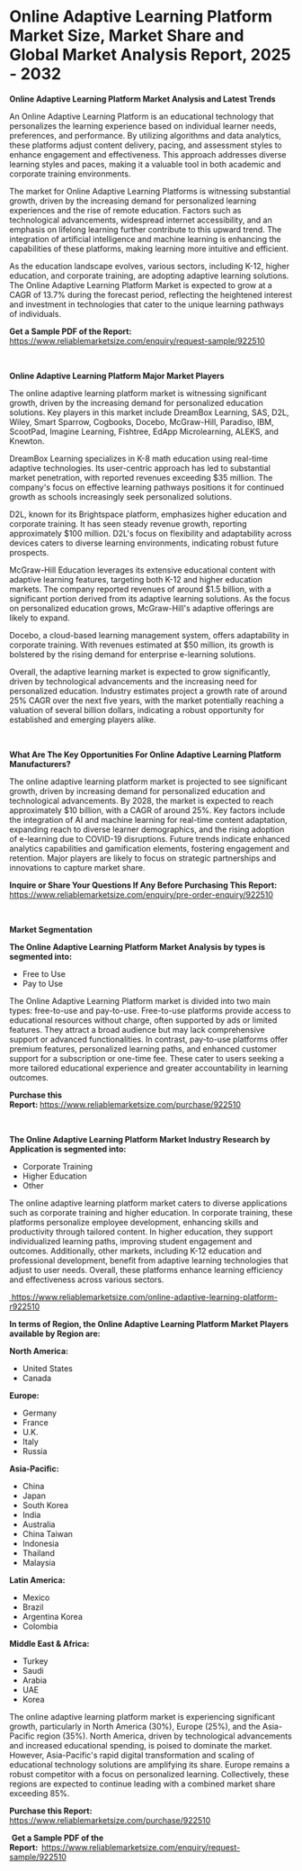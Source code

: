 <p><h1>Online Adaptive Learning Platform Market Size, Market Share and Global Market Analysis Report, 2025 - 2032</h1></p><p><strong>Online Adaptive Learning Platform Market Analysis and Latest Trends</strong></p>
<p><p>An Online Adaptive Learning Platform is an educational technology that personalizes the learning experience based on individual learner needs, preferences, and performance. By utilizing algorithms and data analytics, these platforms adjust content delivery, pacing, and assessment styles to enhance engagement and effectiveness. This approach addresses diverse learning styles and paces, making it a valuable tool in both academic and corporate training environments.</p><p>The market for Online Adaptive Learning Platforms is witnessing substantial growth, driven by the increasing demand for personalized learning experiences and the rise of remote education. Factors such as technological advancements, widespread internet accessibility, and an emphasis on lifelong learning further contribute to this upward trend. The integration of artificial intelligence and machine learning is enhancing the capabilities of these platforms, making learning more intuitive and efficient. </p><p>As the education landscape evolves, various sectors, including K-12, higher education, and corporate training, are adopting adaptive learning solutions. The Online Adaptive Learning Platform Market is expected to grow at a CAGR of 13.7% during the forecast period, reflecting the heightened interest and investment in technologies that cater to the unique learning pathways of individuals.</p></p>
<p><strong>Get a Sample PDF of the Report:&nbsp;</strong> <a href="https://www.reliablemarketsize.com/enquiry/request-sample/922510?utm_campaign=1943&utm_medium=2&utm_source=Github&utm_content=ia&utm_term=18042025&utm_id=online-adaptive-learning-platform">https://www.reliablemarketsize.com/enquiry/request-sample/922510</a></p>
<p>&nbsp;</p>
<p><strong>Online Adaptive Learning Platform Major Market Players</strong></p>
<p><p>The online adaptive learning platform market is witnessing significant growth, driven by the increasing demand for personalized education solutions. Key players in this market include DreamBox Learning, SAS, D2L, Wiley, Smart Sparrow, Cogbooks, Docebo, McGraw-Hill, Paradiso, IBM, ScootPad, Imagine Learning, Fishtree, EdApp Microlearning, ALEKS, and Knewton.</p><p>DreamBox Learning specializes in K-8 math education using real-time adaptive technologies. Its user-centric approach has led to substantial market penetration, with reported revenues exceeding $35 million. The company's focus on effective learning pathways positions it for continued growth as schools increasingly seek personalized solutions.</p><p>D2L, known for its Brightspace platform, emphasizes higher education and corporate training. It has seen steady revenue growth, reporting approximately $100 million. D2L's focus on flexibility and adaptability across devices caters to diverse learning environments, indicating robust future prospects.</p><p>McGraw-Hill Education leverages its extensive educational content with adaptive learning features, targeting both K-12 and higher education markets. The company reported revenues of around $1.5 billion, with a significant portion derived from its adaptive learning solutions. As the focus on personalized education grows, McGraw-Hill's adaptive offerings are likely to expand.</p><p>Docebo, a cloud-based learning management system, offers adaptability in corporate training. With revenues estimated at $50 million, its growth is bolstered by the rising demand for enterprise e-learning solutions.</p><p>Overall, the adaptive learning market is expected to grow significantly, driven by technological advancements and the increasing need for personalized education. Industry estimates project a growth rate of around 25% CAGR over the next five years, with the market potentially reaching a valuation of several billion dollars, indicating a robust opportunity for established and emerging players alike.</p></p>
<p>&nbsp;</p>
<p><strong>What Are The Key Opportunities For Online Adaptive Learning Platform Manufacturers?</strong></p>
<p><p>The online adaptive learning platform market is projected to see significant growth, driven by increasing demand for personalized education and technological advancements. By 2028, the market is expected to reach approximately $10 billion, with a CAGR of around 25%. Key factors include the integration of AI and machine learning for real-time content adaptation, expanding reach to diverse learner demographics, and the rising adoption of e-learning due to COVID-19 disruptions. Future trends indicate enhanced analytics capabilities and gamification elements, fostering engagement and retention. Major players are likely to focus on strategic partnerships and innovations to capture market share.</p></p>
<p><strong>Inquire or Share Your Questions If Any Before Purchasing This Report:</strong> <a href="https://www.reliablemarketsize.com/enquiry/pre-order-enquiry/922510?utm_campaign=1943&utm_medium=2&utm_source=Github&utm_content=ia&utm_term=18042025&utm_id=online-adaptive-learning-platform">https://www.reliablemarketsize.com/enquiry/pre-order-enquiry/922510</a></p>
<p>&nbsp;</p>
<p><strong>Market Segmentation</strong></p>
<p><strong>The Online Adaptive Learning Platform Market Analysis by types is segmented into:</strong></p>
<p><ul><li>Free to Use</li><li>Pay to Use</li></ul></p>
<p><p>The Online Adaptive Learning Platform market is divided into two main types: free-to-use and pay-to-use. Free-to-use platforms provide access to educational resources without charge, often supported by ads or limited features. They attract a broad audience but may lack comprehensive support or advanced functionalities. In contrast, pay-to-use platforms offer premium features, personalized learning paths, and enhanced customer support for a subscription or one-time fee. These cater to users seeking a more tailored educational experience and greater accountability in learning outcomes.</p></p>
<p><strong>Purchase this Report:&nbsp;</strong><a href="https://www.reliablemarketsize.com/purchase/922510?utm_campaign=1943&utm_medium=2&utm_source=Github&utm_content=ia&utm_term=18042025&utm_id=online-adaptive-learning-platform">https://www.reliablemarketsize.com/purchase/922510</a></p>
<p>&nbsp;</p>
<p><strong>The Online Adaptive Learning Platform Market Industry Research by Application is segmented into:</strong></p>
<p><ul><li>Corporate Training</li><li>Higher Education</li><li>Other</li></ul></p>
<p><p>The online adaptive learning platform market caters to diverse applications such as corporate training and higher education. In corporate training, these platforms personalize employee development, enhancing skills and productivity through tailored content. In higher education, they support individualized learning paths, improving student engagement and outcomes. Additionally, other markets, including K-12 education and professional development, benefit from adaptive learning technologies that adjust to user needs. Overall, these platforms enhance learning efficiency and effectiveness across various sectors.</p></p>
<p><a href="https://www.reliablemarketsize.com/online-adaptive-learning-platform-r922510?utm_campaign=1943&utm_medium=2&utm_source=Github&utm_content=ia&utm_term=18042025&utm_id=online-adaptive-learning-platform">&nbsp;https://www.reliablemarketsize.com/online-adaptive-learning-platform-r922510</a></p>
<p><strong>In terms of Region, the Online Adaptive Learning Platform Market Players available by Region are:</strong></p>
<p>
    <p> <strong> North America: </strong>
        <ul>
            <li>United States</li>
            <li>Canada</li>
        </ul>
        </p> 
    <p> <strong> Europe: </strong>
        <ul>
            <li>Germany</li>
            <li>France</li>
            <li>U.K.</li>
            <li>Italy</li>
            <li>Russia</li>
        </ul>
        </p> 
    <p> <strong> Asia-Pacific: </strong>
        <ul>
            <li>China</li>
            <li>Japan</li>
            <li>South Korea</li>
            <li>India</li>
            <li>Australia</li>
            <li>China Taiwan</li>
            <li>Indonesia</li>
            <li>Thailand</li>
            <li>Malaysia</li>
        </ul>
        </p> 
    <p> <strong> Latin America: </strong>
        <ul>
            <li>Mexico</li>
            <li>Brazil</li>
            <li>Argentina Korea</li>
            <li>Colombia</li>
        </ul>
        </p> 
    <p> <strong> Middle East & Africa: </strong>
        <ul>
            <li>Turkey</li>
            <li>Saudi</li>
            <li>Arabia</li>
            <li>UAE</li>
            <li>Korea</li>
        </ul>
    </p>
    </p>
<p><p>The online adaptive learning platform market is experiencing significant growth, particularly in North America (30%), Europe (25%), and the Asia-Pacific region (35%). North America, driven by technological advancements and increased educational spending, is poised to dominate the market. However, Asia-Pacific's rapid digital transformation and scaling of educational technology solutions are amplifying its share. Europe remains a robust competitor with a focus on personalized learning. Collectively, these regions are expected to continue leading with a combined market share exceeding 85%.</p></p>
<p><strong>Purchase this Report: </strong><a href="https://www.reliablemarketsize.com/purchase/922510?utm_campaign=1943&utm_medium=2&utm_source=Github&utm_content=ia&utm_term=18042025&utm_id=online-adaptive-learning-platform">https://www.reliablemarketsize.com/purchase/922510</a></p>
<p>&nbsp;<strong>Get a Sample PDF of the Report:&nbsp;&nbsp;</strong><a href="https://www.reliablemarketsize.com/enquiry/request-sample/922510?utm_campaign=1943&utm_medium=2&utm_source=Github&utm_content=ia&utm_term=18042025&utm_id=online-adaptive-learning-platform">https://www.reliablemarketsize.com/enquiry/request-sample/922510</a></p>
<p><strong></strong></p>
<p><p></p><p></p><p></p></p>